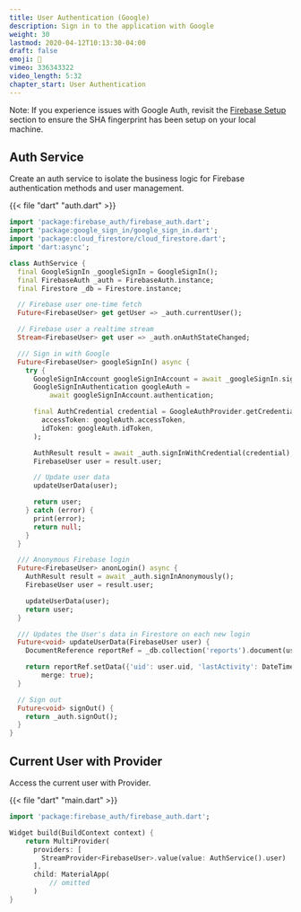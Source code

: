 ```yaml
---
title: User Authentication (Google)
description: Sign in to the application with Google
weight: 30
lastmod: 2020-04-12T10:13:30-04:00
draft: false
emoji: 🔑
vimeo: 336343322
video_length: 5:32
chapter_start: User Authentication
---
```


Note: If you experience issues with Google Auth, revisit the [Firebase Setup](/courses/flutter-firebase/intro-firebase-setup/) section to ensure the SHA fingerprint has been setup on your local machine.

## Auth Service

Create an auth service to isolate the business logic for Firebase authentication methods and user management.

{{< file "dart" "auth.dart" >}}

```dart
import 'package:firebase_auth/firebase_auth.dart';
import 'package:google_sign_in/google_sign_in.dart';
import 'package:cloud_firestore/cloud_firestore.dart';
import 'dart:async';

class AuthService {
  final GoogleSignIn _googleSignIn = GoogleSignIn();
  final FirebaseAuth _auth = FirebaseAuth.instance;
  final Firestore _db = Firestore.instance;

  // Firebase user one-time fetch
  Future<FirebaseUser> get getUser => _auth.currentUser();

  // Firebase user a realtime stream
  Stream<FirebaseUser> get user => _auth.onAuthStateChanged;

  /// Sign in with Google
  Future<FirebaseUser> googleSignIn() async {
    try {
      GoogleSignInAccount googleSignInAccount = await _googleSignIn.signIn();
      GoogleSignInAuthentication googleAuth =
          await googleSignInAccount.authentication;

      final AuthCredential credential = GoogleAuthProvider.getCredential(
        accessToken: googleAuth.accessToken,
        idToken: googleAuth.idToken,
      );

      AuthResult result = await _auth.signInWithCredential(credential);
      FirebaseUser user = result.user;

      // Update user data
      updateUserData(user);

      return user;
    } catch (error) {
      print(error);
      return null;
    }
  }

  /// Anonymous Firebase login
  Future<FirebaseUser> anonLogin() async {
    AuthResult result = await _auth.signInAnonymously();
    FirebaseUser user = result.user;

    updateUserData(user);
    return user;
  }

  /// Updates the User's data in Firestore on each new login
  Future<void> updateUserData(FirebaseUser user) {
    DocumentReference reportRef = _db.collection('reports').document(user.uid);

    return reportRef.setData({'uid': user.uid, 'lastActivity': DateTime.now()},
        merge: true);
  }

  // Sign out
  Future<void> signOut() {
    return _auth.signOut();
  }
}
```

## Current User with Provider

Access the current user with Provider.

{{< file "dart" "main.dart" >}}

```dart
import 'package:firebase_auth/firebase_auth.dart';

Widget build(BuildContext context) {
    return MultiProvider(
      providers: [
        StreamProvider<FirebaseUser>.value(value: AuthService().user)
      ],
      child: MaterialApp(
          // omitted
      )
}
```
